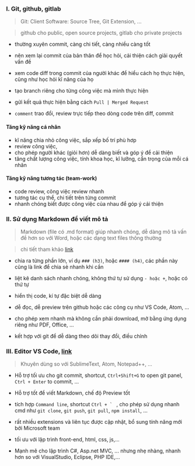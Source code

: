 
### I. Git, github, gitlab
> Git: Client Software: Source Tree, Git Extension, ...

> github cho public, open source projects, gitlab cho private projects 

- thường xuyên commit, càng chi tiết, càng nhiều càng tốt 
- nên xem lại commit của bản thân để học hỏi, cải thiện cách giải quyết vấn đề 
- xem code diff trong commit của người khác để hiểu cách họ thực hiện, cũng như học hỏi kĩ năng của họ 

- tạo branch riêng cho từng công việc mà mình thực hiện
- gửi kết quả thực hiện bằng cách `Pull | Merged Request`
- `comment` trao đổi, review trực tiếp theo dòng code trên diff, commit 

#### Tăng kỹ năng cá nhân 
- kĩ năng chia nhỏ công việc, sắp xếp bố trí phù hơp
- review công việc, 
- cho phép người khác (giỏi hơn) dễ dàng biết và góp ý để cải thiện
- tăng chất lượng công việc, tính khoa học, kĩ lưỡng, cẩn trọng của mỗi cá nhân 

#### Tăng kỹ năng tương tác (team-work)
- code review, công việc review nhanh 
- tương tác cụ thể, chi tiết trên từng commit
- nhanh chóng biết được công việc của nhau để góp ý cải thiện

### II. Sử dụng Markdown để viết mô tả

> Markdown (file có .md format) giúp nhanh chóng, dễ dàng mô tả vấn đề hơn so với Word, hoặc các dạng text files thông thường

> chi tiết tham khảo [link](https://guides.github.com/features/mastering-markdown/)

 - chia ra từng phần lớn, ví dụ `### (h3)`, hoặc `#### (h4)`, các phần này cũng là link để chia sẻ nhanh khi cần 

 - liệt kê danh sách nhanh chóng, không thứ tự sử dụng `- hoặc +`, hoặc có thứ tự
 - hiển thị code, kí tự đặc biệt dễ dàng 
 - dễ đọc, dễ preview trên github hoặc các công cụ như VS Code, Atom, ...
 - cho phép xem nhanh mà không cần phải download, mở bằng ứng dụng riêng như PDF, Office, ...
 - kết hợp với git để dễ dàng theo dõi thay đổi, điều chỉnh 

### III. Editor VS Code, [link](https://code.visualstudio.com)
> Khuyên dùng so với SublimeText, Atom, Notepad++, ... 

- Hỗ trợ tối ưu cho git commit, shortcut, `Ctrl+Shift+G` to open git panel, `Ctrl + Enter` to commit, ... 

- Hỗ trợ tốt để viết Markdown, chế độ Preview tốt 
- tích hợp `Command line`, shortcut ```Ctrl + ` ``` , cho phép sử dụng nhanh cmd như `git clone`, `git push`, `git pull`, `npm install`, ... 
- rất nhiều extensions và liên tục được cập nhật, bổ sung tính năng mới bởi Microsoft team 
- tối ưu với lập trình front-end, html, css, js,...

- Mạnh mẽ cho lập trình C#, Asp.net MVC, ... nhưng nhẹ nhàng, nhanh hơn so với VisualStudio, Eclipse, PHP IDE,...

